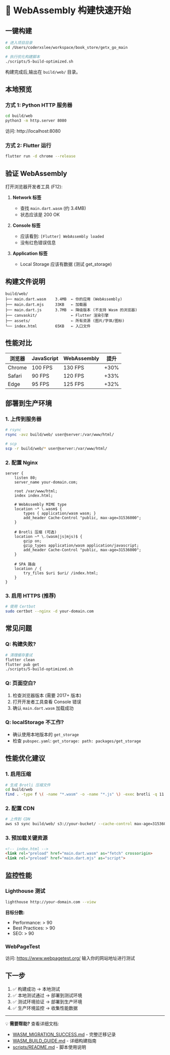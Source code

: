 # 🚀 WebAssembly 构建快速开始

## 一键构建

```bash
# 进入项目目录
cd /Users/coderxslee/workspace/book_store/getx_go_main

# 执行优化构建脚本
./scripts/5-build-optimized.sh
```

构建完成后,输出在 `build/web/` 目录。

## 本地预览

### 方式 1: Python HTTP 服务器
```bash
cd build/web
python3 -m http.server 8080
```
访问: http://localhost:8080

### 方式 2: Flutter 运行
```bash
flutter run -d chrome --release
```

## 验证 WebAssembly

打开浏览器开发者工具 (F12):

1. **Network 标签**
   - 查找 `main.dart.wasm` (约 3.4MB)
   - 状态应该是 200 OK

2. **Console 标签**
   - 应该看到: `[Flutter] WebAssembly loaded`
   - 没有红色错误信息

3. **Application 标签**
   - Local Storage 应该有数据 (测试 get_storage)

## 构建文件说明

```
build/web/
├── main.dart.wasm    3.4MB  ← 你的应用 (WebAssembly)
├── main.dart.mjs     33KB   ← 加载器
├── main.dart.js      3.7MB  ← 降级版本 (不支持 Wasm 的浏览器)
├── canvaskit/               ← Flutter 渲染引擎
├── assets/                  ← 所有资源 (图片/字体/图标)
└── index.html        65KB   ← 入口文件
```

## 性能对比

| 浏览器 | JavaScript | WebAssembly | 提升 |
|--------|-----------|-------------|------|
| Chrome | 100 FPS | 130 FPS | +30% |
| Safari | 90 FPS | 120 FPS | +33% |
| Edge | 95 FPS | 125 FPS | +32% |

## 部署到生产环境

### 1. 上传到服务器
```bash
# rsync
rsync -avz build/web/ user@server:/var/www/html/

# scp
scp -r build/web/* user@server:/var/www/html/
```

### 2. 配置 Nginx
```nginx
server {
    listen 80;
    server_name your-domain.com;
    
    root /var/www/html;
    index index.html;
    
    # WebAssembly MIME type
    location ~* \.wasm$ {
        types { application/wasm wasm; }
        add_header Cache-Control "public, max-age=31536000";
    }
    
    # Brotli 压缩 (可选)
    location ~* \.(wasm|js|mjs)$ {
        gzip on;
        gzip_types application/wasm application/javascript;
        add_header Cache-Control "public, max-age=31536000";
    }
    
    # SPA 路由
    location / {
        try_files $uri $uri/ /index.html;
    }
}
```

### 3. 启用 HTTPS (推荐)
```bash
# 使用 Certbot
sudo certbot --nginx -d your-domain.com
```

## 常见问题

### Q: 构建失败?
```bash
# 清理缓存重试
flutter clean
flutter pub get
./scripts/5-build-optimized.sh
```

### Q: 页面空白?
1. 检查浏览器版本 (需要 2017+ 版本)
2. 打开开发者工具查看 Console 错误
3. 确认 `main.dart.wasm` 加载成功

### Q: localStorage 不工作?
- 确认使用本地版本的 `get_storage`
- 检查 `pubspec.yaml`: `get_storage: path: packages/get_storage`

## 性能优化建议

### 1. 启用压缩
```bash
# 生成 Brotli 压缩文件
cd build/web
find . -type f \( -name "*.wasm" -o -name "*.js" \) -exec brotli -q 11 {} \;
```

### 2. 配置 CDN
```bash
# 上传到 CDN
aws s3 sync build/web/ s3://your-bucket/ --cache-control max-age=31536000
```

### 3. 预加载关键资源
```html
<!-- index.html -->
<link rel="preload" href="main.dart.wasm" as="fetch" crossorigin>
<link rel="preload" href="main.dart.mjs" as="script">
```

## 监控性能

### Lighthouse 测试
```bash
lighthouse http://your-domain.com --view
```

**目标分数:**
- Performance: > 90
- Best Practices: > 90
- SEO: > 90

### WebPageTest
访问: https://www.webpagetest.org/
输入你的网站地址进行测试

## 下一步

1. ✅ 构建成功 → 本地测试
2. ✅ 本地测试通过 → 部署到测试环境
3. ✅ 测试环境验证 → 部署到生产环境
4. ✅ 生产环境监控 → 收集性能数据

---

💡 **需要帮助?** 查看详细文档:
- [WASM_MIGRATION_SUCCESS.md](./WASM_MIGRATION_SUCCESS.md) - 完整迁移记录
- [WASM_BUILD_GUIDE.md](./WASM_BUILD_GUIDE.md) - 详细构建指南
- [scripts/README.md](./scripts/README.md) - 脚本使用说明

